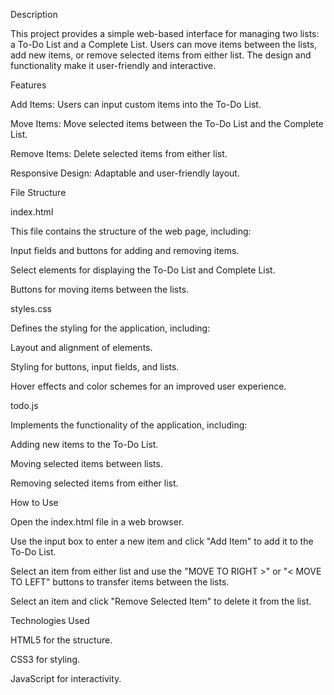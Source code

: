 Description

This project provides a simple web-based interface for managing two lists: a To-Do List and a Complete List. Users can move items between the lists, add new items, or remove selected items from either list. The design and functionality make it user-friendly and interactive.

Features

Add Items: Users can input custom items into the To-Do List.

Move Items: Move selected items between the To-Do List and the Complete List.

Remove Items: Delete selected items from either list.

Responsive Design: Adaptable and user-friendly layout.

File Structure

index.html

This file contains the structure of the web page, including:

Input fields and buttons for adding and removing items.

Select elements for displaying the To-Do List and Complete List.

Buttons for moving items between the lists.

styles.css

Defines the styling for the application, including:

Layout and alignment of elements.

Styling for buttons, input fields, and lists.

Hover effects and color schemes for an improved user experience.

todo.js

Implements the functionality of the application, including:

Adding new items to the To-Do List.

Moving selected items between lists.

Removing selected items from either list.

How to Use

Open the index.html file in a web browser.

Use the input box to enter a new item and click "Add Item" to add it to the To-Do List.

Select an item from either list and use the "MOVE TO RIGHT >" or "< MOVE TO LEFT" buttons to transfer items between the lists.

Select an item and click "Remove Selected Item" to delete it from the list.

Technologies Used

HTML5 for the structure.

CSS3 for styling.

JavaScript for interactivity.
